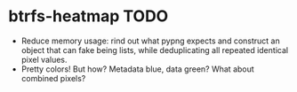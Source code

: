 btrfs-heatmap TODO
==================

* Reduce memory usage: rind out what pypng expects and construct an object that
  can fake being lists, while deduplicating all repeated identical pixel
  values.
* Pretty colors! But how? Metadata blue, data green? What about combined pixels?
